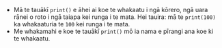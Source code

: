 - Mā te tauākī `print()` e āhei ai koe te whakaatu i ngā kōrero, ngā uara rānei o roto i ngā taiapa kei runga i te mata. Hei tauira: mā te `print(100)` ka whakaaturia te `100` kei runga i te mata.
- Me whakamahi e koe te tauākī `print()` mō ia nama e pīrangi ana koe ki te whakaatu.